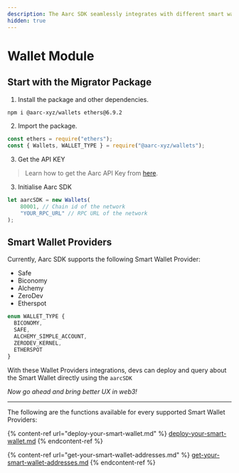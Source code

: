 ```yaml
---
description: The Aarc SDK seamlessly integrates with different smart wallets providers.
hidden: true
---
```


# Wallet Module

## Start with the Migrator Package

1. Install the package and other dependencies.

```bash
npm i @aarc-xyz/wallets ethers@6.9.2
```

2. Import the package.

```typescript
const ethers = require("ethers");
const { Wallets, WALLET_TYPE } = require("@aarc-xyz/wallets");

```

3. Get the API KEY

> Learn how to get the Aarc API Key from [here](broken-reference).

3. Initialise Aarc SDK

```typescript
let aarcSDK = new Wallets(
    80001, // Chain id of the network
    "YOUR_RPC_URL" // RPC URL of the network
);
```

## Smart Wallet Providers

Currently, Aarc SDK supports the following Smart Wallet Provider:

* Safe
* Biconomy
* Alchemy
* ZeroDev
* Etherspot

```typescript
enum WALLET_TYPE {
  BICONOMY,
  SAFE,
  ALCHEMY_SIMPLE_ACCOUNT,
  ZERODEV_KERNEL,
  ETHERSPOT
}
```

With these Wallet Providers integrations, devs can deploy and query about the Smart Wallet directly using the `aarcSDK`

_Now go ahead and bring better UX in web3!_

***

The following are the functions available for every supported Smart Wallet Providers:

{% content-ref url="deploy-your-smart-wallet.md" %}
[deploy-your-smart-wallet.md](deploy-your-smart-wallet.md)
{% endcontent-ref %}

{% content-ref url="get-your-smart-wallet-addresses.md" %}
[get-your-smart-wallet-addresses.md](get-your-smart-wallet-addresses.md)
{% endcontent-ref %}
